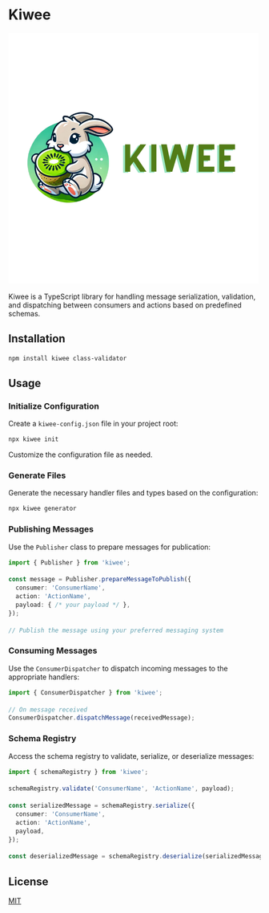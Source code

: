 
# Kiwee

  ![Kiwee Logo](https://raw.githubusercontent.com/viniciussantos45/kiwee/refs/heads/main/docs/KIWEE.png)

Kiwee is a TypeScript library for handling message serialization, validation, and dispatching between consumers and actions based on predefined schemas.

## Installation

```bash
npm install kiwee class-validator
```

## Usage

### Initialize Configuration

Create a `kiwee-config.json` file in your project root:

```bash
npx kiwee init
```

Customize the configuration file as needed.

### Generate Files

Generate the necessary handler files and types based on the configuration:

```bash
npx kiwee generator
```

### Publishing Messages

Use the `Publisher` class to prepare messages for publication:

```typescript
import { Publisher } from 'kiwee';

const message = Publisher.prepareMessageToPublish({
  consumer: 'ConsumerName',
  action: 'ActionName',
  payload: { /* your payload */ },
});

// Publish the message using your preferred messaging system
```

### Consuming Messages

Use the `ConsumerDispatcher` to dispatch incoming messages to the appropriate handlers:

```typescript
import { ConsumerDispatcher } from 'kiwee';

// On message received
ConsumerDispatcher.dispatchMessage(receivedMessage);
```

### Schema Registry

Access the schema registry to validate, serialize, or deserialize messages:

```typescript
import { schemaRegistry } from 'kiwee';

schemaRegistry.validate('ConsumerName', 'ActionName', payload);

const serializedMessage = schemaRegistry.serialize({
  consumer: 'ConsumerName',
  action: 'ActionName',
  payload,
});

const deserializedMessage = schemaRegistry.deserialize(serializedMessage);
```

## License

[MIT](LICENSE)
